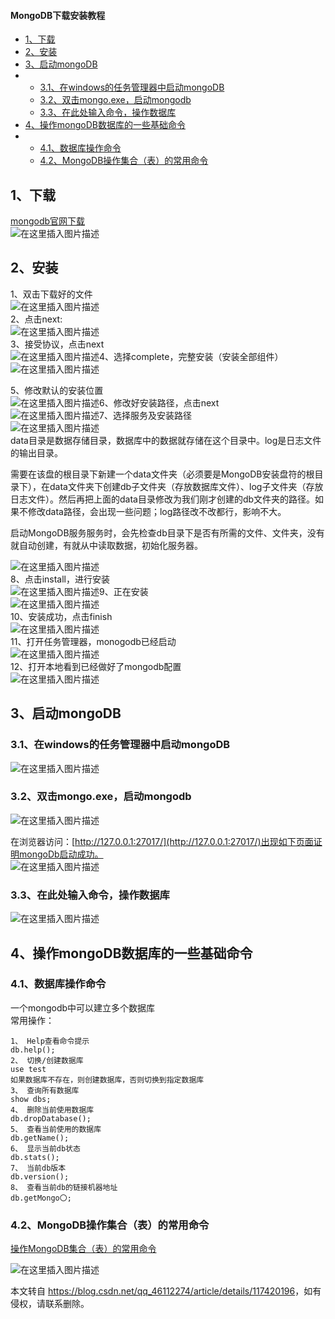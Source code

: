  

#### MongoDB下载安装教程

*   [1、下载](#1_3)
*   [2、安装](#2_7)
*   [3、启动mongoDB](#3mongoDB_42)
*   *   [3.1、在windows的任务管理器中启动mongoDB](#31windowsmongoDB_43)
    *   [3.2、双击mongo.exe，启动mongodb](#32mongoexemongodb_45)
    *   [3.3、在此处输入命令，操作数据库](#33_53)
*   [4、操作mongoDB数据库的一些基础命令](#4mongoDB_55)
*   *   [4.1、数据库操作命令](#41_56)
    *   [4.2、MongoDB操作集合（表）的常用命令](#42MongoDB_78)

1、下载
----

[mongodb官网下载](https://www.mongodb.com/try/download/community)  
![在这里插入图片描述](https://img-blog.csdnimg.cn/20210531163211189.png?x-oss-process=image/watermark,type_ZmFuZ3poZW5naGVpdGk,shadow_10,text_aHR0cHM6Ly9ibG9nLmNzZG4ubmV0L3FxXzQ2MTEyMjc0,size_16,color_FFFFFF,t_70)

2、安装
----

1、双击下载好的文件  
![在这里插入图片描述](https://img-blog.csdnimg.cn/20210531163329193.png)  
2、点击next:  
![在这里插入图片描述](https://img-blog.csdnimg.cn/20210531163341365.png?x-oss-process=image/watermark,type_ZmFuZ3poZW5naGVpdGk,shadow_10,text_aHR0cHM6Ly9ibG9nLmNzZG4ubmV0L3FxXzQ2MTEyMjc0,size_16,color_FFFFFF,t_70)  
3、接受协议，点击next  
![在这里插入图片描述](https://img-blog.csdnimg.cn/20210531163422210.png?x-oss-process=image/watermark,type_ZmFuZ3poZW5naGVpdGk,shadow_10,text_aHR0cHM6Ly9ibG9nLmNzZG4ubmV0L3FxXzQ2MTEyMjc0,size_16,color_FFFFFF,t_70)4、选择complete，完整安装（安装全部组件）  
![在这里插入图片描述](https://img-blog.csdnimg.cn/20210531163747923.png?x-oss-process=image/watermark,type_ZmFuZ3poZW5naGVpdGk,shadow_10,text_aHR0cHM6Ly9ibG9nLmNzZG4ubmV0L3FxXzQ2MTEyMjc0,size_16,color_FFFFFF,t_70)

5、修改默认的安装位置  
![在这里插入图片描述](https://img-blog.csdnimg.cn/20210531163554723.png?x-oss-process=image/watermark,type_ZmFuZ3poZW5naGVpdGk,shadow_10,text_aHR0cHM6Ly9ibG9nLmNzZG4ubmV0L3FxXzQ2MTEyMjc0,size_16,color_FFFFFF,t_70)6、修改好安装路径，点击next  
![在这里插入图片描述](https://img-blog.csdnimg.cn/20210531163608404.png?x-oss-process=image/watermark,type_ZmFuZ3poZW5naGVpdGk,shadow_10,text_aHR0cHM6Ly9ibG9nLmNzZG4ubmV0L3FxXzQ2MTEyMjc0,size_16,color_FFFFFF,t_70)7、选择服务及安装路径  
![在这里插入图片描述](https://img-blog.csdnimg.cn/20210531163907432.png?x-oss-process=image/watermark,type_ZmFuZ3poZW5naGVpdGk,shadow_10,text_aHR0cHM6Ly9ibG9nLmNzZG4ubmV0L3FxXzQ2MTEyMjc0,size_16,color_FFFFFF,t_70)  
data目录是数据存储目录，数据库中的数据就存储在这个目录中。log是日志文件的输出目录。

需要在该盘的根目录下新建一个data文件夹（必须要是MongoDB安装盘符的根目录下），在data文件夹下创建db子文件夹（存放数据库文件）、log子文件夹（存放日志文件）。然后再把上面的data目录修改为我们刚才创建的db文件夹的路径。如果不修改data路径，会出现一些问题；log路径改不改都行，影响不大。

启动MongoDB服务服务时，会先检查db目录下是否有所需的文件、文件夹，没有就自动创建，有就从中读取数据，初始化服务器。

![在这里插入图片描述](https://img-blog.csdnimg.cn/20210531164029650.png?x-oss-process=image/watermark,type_ZmFuZ3poZW5naGVpdGk,shadow_10,text_aHR0cHM6Ly9ibG9nLmNzZG4ubmV0L3FxXzQ2MTEyMjc0,size_16,color_FFFFFF,t_70)  
8、点击install，进行安装  
![在这里插入图片描述](https://img-blog.csdnimg.cn/20210531164201740.png?x-oss-process=image/watermark,type_ZmFuZ3poZW5naGVpdGk,shadow_10,text_aHR0cHM6Ly9ibG9nLmNzZG4ubmV0L3FxXzQ2MTEyMjc0,size_16,color_FFFFFF,t_70)9、正在安装  
![在这里插入图片描述](https://img-blog.csdnimg.cn/20210531164234463.png?x-oss-process=image/watermark,type_ZmFuZ3poZW5naGVpdGk,shadow_10,text_aHR0cHM6Ly9ibG9nLmNzZG4ubmV0L3FxXzQ2MTEyMjc0,size_16,color_FFFFFF,t_70)  
10、安装成功，点击finish  
![在这里插入图片描述](https://img-blog.csdnimg.cn/20210531164313270.png?x-oss-process=image/watermark,type_ZmFuZ3poZW5naGVpdGk,shadow_10,text_aHR0cHM6Ly9ibG9nLmNzZG4ubmV0L3FxXzQ2MTEyMjc0,size_16,color_FFFFFF,t_70)  
11、打开任务管理器，monogodb已经启动  
![在这里插入图片描述](https://img-blog.csdnimg.cn/20210531164537950.png?x-oss-process=image/watermark,type_ZmFuZ3poZW5naGVpdGk,shadow_10,text_aHR0cHM6Ly9ibG9nLmNzZG4ubmV0L3FxXzQ2MTEyMjc0,size_16,color_FFFFFF,t_70)  
12、打开本地看到已经做好了mongodb配置  
![在这里插入图片描述](https://img-blog.csdnimg.cn/20210531164710427.png?x-oss-process=image/watermark,type_ZmFuZ3poZW5naGVpdGk,shadow_10,text_aHR0cHM6Ly9ibG9nLmNzZG4ubmV0L3FxXzQ2MTEyMjc0,size_16,color_FFFFFF,t_70)

3、启动mongoDB
-----------

### 3.1、在windows的任务管理器中启动mongoDB

![在这里插入图片描述](https://img-blog.csdnimg.cn/20210531170139874.png)

### 3.2、双击mongo.exe，启动mongodb

![在这里插入图片描述](https://img-blog.csdnimg.cn/20210531174108282.png?x-oss-process=image/watermark,type_ZmFuZ3poZW5naGVpdGk,shadow_10,text_aHR0cHM6Ly9ibG9nLmNzZG4ubmV0L3FxXzQ2MTEyMjc0,size_16,color_FFFFFF,t_70)

在浏览器访问：[http://127.0.0.1:27017/](http://127.0.0.1:27017/)出现如下页面证明mongoDb启动成功。  
![在这里插入图片描述](https://img-blog.csdnimg.cn/20210531170121931.png?x-oss-process=image/watermark,type_ZmFuZ3poZW5naGVpdGk,shadow_10,text_aHR0cHM6Ly9ibG9nLmNzZG4ubmV0L3FxXzQ2MTEyMjc0,size_16,color_FFFFFF,t_70)

### 3.3、在此处输入命令，操作数据库

![在这里插入图片描述](https://img-blog.csdnimg.cn/20210531174559675.png?x-oss-process=image/watermark,type_ZmFuZ3poZW5naGVpdGk,shadow_10,text_aHR0cHM6Ly9ibG9nLmNzZG4ubmV0L3FxXzQ2MTEyMjc0,size_16,color_FFFFFF,t_70)

4、操作mongoDB数据库的一些基础命令
---------------------

### 4.1、数据库操作命令

一个mongodb中可以建立多个数据库  
常用操作：

```
1、 Help查看命令提示
db.help();
2、 切换/创建数据库
use test
如果数据库不存在，则创建数据库，否则切换到指定数据库
3、 查询所有数据库
show dbs;
4、 删除当前使用数据库
db.dropDatabase();
5、 查看当前使用的数据库
db.getName();
6、 显示当前db状态
db.stats();
7、 当前db版本
db.version();
8、 查看当前db的链接机器地址
db.getMongo〇;
```

### 4.2、MongoDB操作集合（表）的常用命令

[操作MongoDB集合（表）的常用命令](https://blog.csdn.net/qq_46112274/article/details/117422380)

![在这里插入图片描述](https://img-blog.csdnimg.cn/20210601115915641.png?x-oss-process=image/watermark,type_ZmFuZ3poZW5naGVpdGk,shadow_10,text_aHR0cHM6Ly9ibG9nLmNzZG4ubmV0L3FxXzQ2MTEyMjc0,size_16,color_FFFFFF,t_70)

本文转自 <https://blog.csdn.net/qq_46112274/article/details/117420196>，如有侵权，请联系删除。